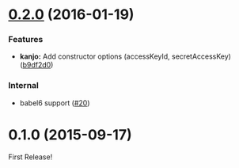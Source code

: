 <a name="0.2.0"></a>
# [0.2.0](https://github.com/moqada/kanjo/compare/v0.1.0...v0.2.0) (2016-01-19)


### Features

* **kanjo:** Add constructor options (accessKeyId, secretAccessKey) ([b9df2d0](https://github.com/moqada/kanjo/commit/b9df2d0))


### Internal

* babel6 support ([#20](https://github.com/moqada/kanjo/pull/20))



<a name="0.1.0"></a>
# 0.1.0 (2015-09-17)


First Release!
